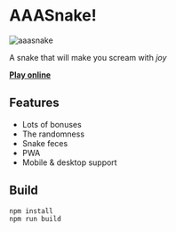 # AAASnake!

![aaasnake](https://user-images.githubusercontent.com/22620605/73511270-28939d80-43f6-11ea-8ad8-6b70de637aab.png)

A snake that will make you scream with _joy_

[__Play online__](https://lexserest.github.io/aaasnake/)

## Features
- Lots of bonuses
- The randomness
- Snake feces
- PWA
- Mobile & desktop support

## Build
```bash
npm install
npm run build
```
